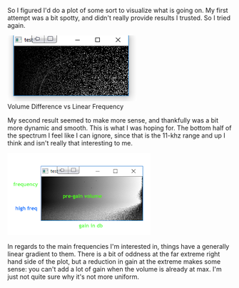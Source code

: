 
  


So I figured I'd do a plot of some sort to visualize what is going on. My first attempt was a bit spotty, and didn't really provide results I trusted. So I tried again.

  


  


[![](Image2.png)](Image2.png)  
Volume Difference vs Linear Frequency

  


My second result seemed to make more sense, and thankfully was a bit more dynamic and smooth. This is what I was hoping for. The bottom half of the spectrum I feel like I can ignore, since that is the 11-khz range and up I think and isn't really that interesting to me. 

  
[![](Image5.png)](https://2.bp.blogspot.com/-ffttO5JFGJI/Wgk_msb5kUI/AAAAAAAA7ew/QzmnTu9kJOQeQiQpeFQoW8t2tFQYjRbMACLcBGAs/s1600/Image5.png)

In regards to the main frequencies I'm interested in, things have a generally linear gradient to them. There is a bit of oddness at the far extreme right hand side of the plot, but a reduction in gain at the extreme makes some sense: you can't add a lot of gain when the volume is already at max. I'm just not quite sure why it's not more uniform.
  
